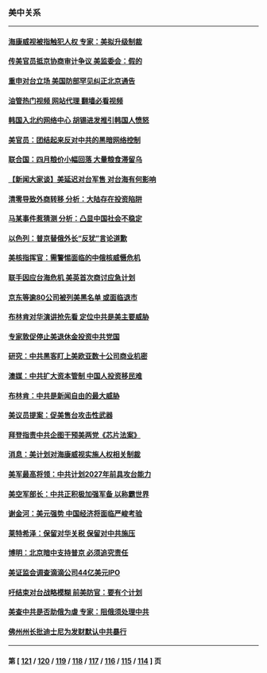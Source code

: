 ### 美中关系
---
#### [海康威视被指触犯人权 专家：美拟升级制裁](../../pages/nf1412576/n13729009.md?05072045) 
#### [传美官员抵京协商审计争议 美监委会：假的](../../pages/nf1412576/n13729146.md?05072045) 
#### [重申对台立场 美国防部罕见纠正北京通告](../../pages/nf1412576/n13728959.md?05072045) 
#### [油管热门视频 网站代理 翻墙必看视频](http://209.222.30.114:81/youtube.html?05072045)
#### [韩国入北约网络中心 胡锡进发推引韩国人愤怒](../../pages/nf1412576/n13728936.md?05072045) 
#### [美官员：团结起来反对中共的黑暗网络控制](../../pages/nf1412576/n13728846.md?05072045) 
#### [联合国：四月粮价小幅回落 大量粮食滞留乌](../../pages/nf1412576/n13728737.md?05072045) 
#### [【新闻大家谈】美延迟对台军售 对台海有何影响](../../pages/nf1412576/n13728740.md?05072045) 
#### [清零导致外商转移 分析：大陆存在投资陷阱](../../pages/nf1412576/n13728263.md?05072045) 
#### [马某事件惹猜测 分析：凸显中国社会不稳定](../../pages/nf1412576/n13728190.md?05072045) 
#### [以色列：普京替俄外长“反犹”言论道歉](../../pages/nf1412576/n13728059.md?05072045) 
#### [美核指挥官：需警惕面临的中俄核威慑危机](../../pages/nf1412576/n13727989.md?05072045) 
#### [联手因应台海危机 美英首次商讨应急计划](../../pages/nf1412576/n13727635.md?05072045) 
#### [京东等逾80公司被列美黑名单 或面临退市](../../pages/nf1412576/n13727449.md?05072045) 
#### [布林肯对华演讲抢先看 定位中共是美主要威胁](../../pages/nf1412576/n13727292.md?05072045) 
#### [专家敦促停止美退休金投资中共党国](../../pages/nf1412576/n13727289.md?05072045) 
#### [研究：中共黑客盯上美欧亚数十公司商业机密](../../pages/nf1412576/n13727250.md?05072045) 
#### [澳媒：中共扩大资本管制 中国人投资移民难](../../pages/nf1412576/n13727233.md?05072045) 
#### [布林肯：中共是新闻自由的最大威胁](../../pages/nf1412576/n13727223.md?05072045) 
#### [美议员提案：促美售台攻击性武器](../../pages/nf1412576/n13726992.md?05072045) 
#### [拜登指责中共企图干预美两党《芯片法案》](../../pages/nf1412576/n13727200.md?05072045) 
#### [消息：美计划对海康威视实施人权相关制裁](../../pages/nf1412576/n13727090.md?05072045) 
#### [美军最高将领：中共计划2027年前具攻台能力](../../pages/nf1412576/n13726790.md?05072045) 
#### [美空军部长：中共正积极加强军备 以称霸世界](../../pages/nf1412576/n13726877.md?05072045) 
#### [谢金河：美元强势 中国经济将面临严峻考验](../../pages/nf1412576/n13726667.md?05072045) 
#### [莱特希泽：保留对华关税 保留对中共施压](../../pages/nf1412576/n13726477.md?05072045) 
#### [博明：北京暗中支持普京 必须追究责任](../../pages/nf1412576/n13726270.md?05072045) 
#### [美证监会调查滴滴公司44亿美元IPO](../../pages/nf1412576/n13726424.md?05072045) 
#### [吁结束对台战略模糊 前美防官：要有个计划](../../pages/nf1412576/n13726430.md?05072045) 
#### [美查中共是否助俄为虐 专家：阻俄须处理中共](../../pages/nf1412576/n13726267.md?05072045) 
#### [佛州州长批迪士尼为发财默认中共暴行](../../pages/nf1412576/n13726276.md?05072045) 

---
#### 第 [ [121](./121.md?05072045) / [120](./120.md?05072045) / [119](./119.md?05072045) / [118](./118.md?05072045) / [117](./117.md?05072045) / [116](./116.md?05072045) / [115](./115.md?05072045) / [114](./114.md?05072045) ] 页
